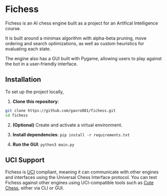 # Fichess

Fichess is an AI chess engine built as a project for an Artifical Intelligence course. 

It is built around a minimax algorithm with alpha-beta pruning, move ordering and search optimizations, as well as custom heuristics for evaluating each state. 

The engine also has a GUI built with Pygame, allowing users to play against the bot in a user-friendly interface.

## Installation

To set up the project locally,
1. **Clone this repository**:
```bash
git clone https://github.com/gavro081/fichess.git
cd fichess
```

2. **(Optional)** Create and activate a virtual environment.

3. **Install dependencies**: `pip install -r requirements.txt`

4. **Run the GUI**: `python3 main.py`


## UCI Support
Fichess is [UCI](https://www.chessprogramming.org/UCI) compliant, meaning it can communicate with other engines and interfaces using the Universal Chess Interface protocol.
You can test Fichess against other engines using UCI-compatible tools such as [Cute Chess](https://github.com/cutechess/cutechess), either via CLI or GUI.

